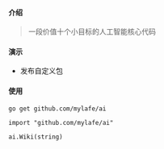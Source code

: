 #### 介绍

> 一段价值十个小目标的人工智能核心代码

#### 演示

- 发布自定义包

#### 使用

```
go get github.com/mylafe/ai

import "github.com/mylafe/ai"

ai.Wiki(string)
```
